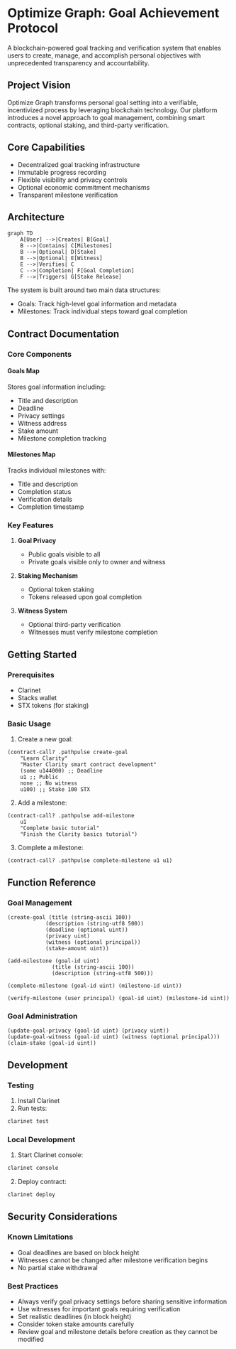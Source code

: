 # Optimize Graph: Goal Achievement Protocol

A blockchain-powered goal tracking and verification system that enables users to create, manage, and accomplish personal objectives with unprecedented transparency and accountability.

## Project Vision

Optimize Graph transforms personal goal setting into a verifiable, incentivized process by leveraging blockchain technology. Our platform introduces a novel approach to goal management, combining smart contracts, optional staking, and third-party verification.

## Core Capabilities

- Decentralized goal tracking infrastructure
- Immutable progress recording
- Flexible visibility and privacy controls
- Optional economic commitment mechanisms
- Transparent milestone verification

## Architecture

```mermaid
graph TD
    A[User] -->|Creates| B[Goal]
    B -->|Contains| C[Milestones]
    B -->|Optional| D[Stake]
    B -->|Optional| E[Witness]
    E -->|Verifies| C
    C -->|Completion| F[Goal Completion]
    F -->|Triggers| G[Stake Release]
```

The system is built around two main data structures:
- Goals: Track high-level goal information and metadata
- Milestones: Track individual steps toward goal completion

## Contract Documentation

### Core Components

#### Goals Map
Stores goal information including:
- Title and description
- Deadline
- Privacy settings
- Witness address
- Stake amount
- Milestone completion tracking

#### Milestones Map
Tracks individual milestones with:
- Title and description
- Completion status
- Verification details
- Completion timestamp

### Key Features

1. **Goal Privacy**
   - Public goals visible to all
   - Private goals visible only to owner and witness

2. **Staking Mechanism**
   - Optional token staking
   - Tokens released upon goal completion

3. **Witness System**
   - Optional third-party verification
   - Witnesses must verify milestone completion

## Getting Started

### Prerequisites
- Clarinet
- Stacks wallet
- STX tokens (for staking)

### Basic Usage

1. Create a new goal:
```clarity
(contract-call? .pathpulse create-goal 
    "Learn Clarity" 
    "Master Clarity smart contract development" 
    (some u144000) ;; Deadline
    u1 ;; Public
    none ;; No witness
    u100) ;; Stake 100 STX
```

2. Add a milestone:
```clarity
(contract-call? .pathpulse add-milestone 
    u1 
    "Complete basic tutorial" 
    "Finish the Clarity basics tutorial")
```

3. Complete a milestone:
```clarity
(contract-call? .pathpulse complete-milestone u1 u1)
```

## Function Reference

### Goal Management

```clarity
(create-goal (title (string-ascii 100)) 
            (description (string-utf8 500))
            (deadline (optional uint))
            (privacy uint)
            (witness (optional principal))
            (stake-amount uint))

(add-milestone (goal-id uint)
              (title (string-ascii 100))
              (description (string-utf8 500)))

(complete-milestone (goal-id uint) (milestone-id uint))

(verify-milestone (user principal) (goal-id uint) (milestone-id uint))
```

### Goal Administration

```clarity
(update-goal-privacy (goal-id uint) (privacy uint))
(update-goal-witness (goal-id uint) (witness (optional principal)))
(claim-stake (goal-id uint))
```

## Development

### Testing
1. Install Clarinet
2. Run tests:
```bash
clarinet test
```

### Local Development
1. Start Clarinet console:
```bash
clarinet console
```

2. Deploy contract:
```bash
clarinet deploy
```

## Security Considerations

### Known Limitations
- Goal deadlines are based on block height
- Witnesses cannot be changed after milestone verification begins
- No partial stake withdrawal

### Best Practices
- Always verify goal privacy settings before sharing sensitive information
- Use witnesses for important goals requiring verification
- Set realistic deadlines (in block height)
- Consider token stake amounts carefully
- Review goal and milestone details before creation as they cannot be modified